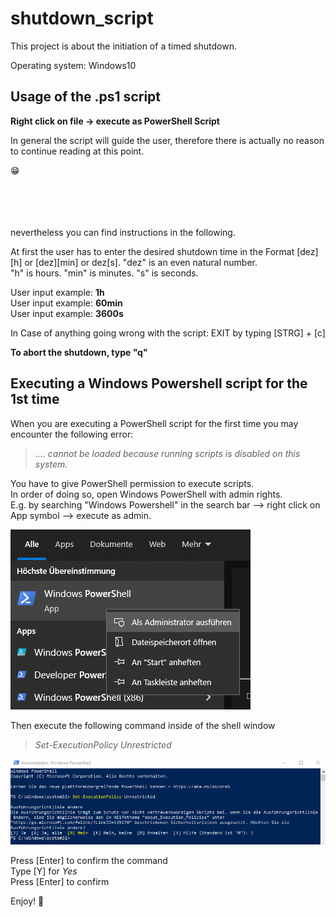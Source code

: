 # shutdown_script
This project is about the initiation of a timed shutdown.

Operating system: Windows10

## Usage of the .ps1 script
**Right click on file -> execute as PowerShell Script**

In general the script will guide the user, therefore there is actually no reason to continue reading at this point.

:grin:

<br />
<br />
<br />
<br />
nevertheless you can find instructions in the following.  

At first the user has to enter the desired shutdown time in the Format [dez][h] or [dez][min] or dez[s].
"dez" is an even natural number.  
"h" is hours. "min" is minutes. "s" is seconds.  

User input example: **1h**  
User input example: **60min**  
User input example: **3600s**  

    
In Case of anything going wrong with the script: EXIT by typing [STRG] + [c]   

**To abort the shutdown, type "q"**

## Executing a Windows Powershell script for the 1st time
When you are executing a PowerShell script for the first time you may encounter the following error:

> *.... cannot be loaded because running scripts is disabled on this system.*   

You have to give PowerShell permission to execute scripts.  
In order of doing so, open Windows PowerShell with admin rights.    
E.g. by searching "Windows Powershell" in the search bar --> right click on App symbol --> execute as admin.

![Powershell_as_admin.png](https://github.com/J-Mildenberger/shutdown_script/blob/main/images/Powershell_as_admin.png?raw=true)

Then execute the following command inside of the shell window

> *Set-ExecutionPolicy Unrestricted*  

![set_execution_policy_powershell.PNG](https://github.com/J-Mildenberger/shutdown_script/blob/main/images/set_execution_policy_powershell.PNG?raw=true)


Press [Enter] to confirm the command   
Type [Y] for *Yes*  
Press [Enter] to confirm 



Enjoy! :runner: